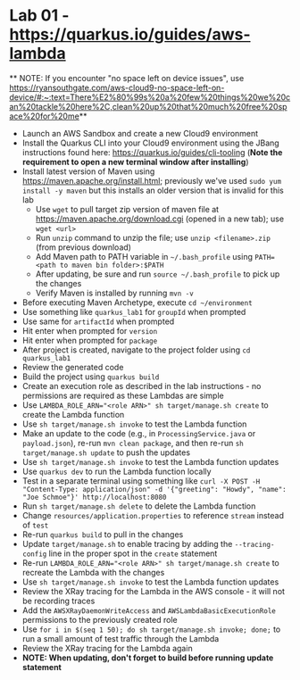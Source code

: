 # Lab 01 - https://quarkus.io/guides/aws-lambda

** NOTE: If you encounter "no space left on device issues", use https://ryansouthgate.com/aws-cloud9-no-space-left-on-device/#:~:text=There%E2%80%99s%20a%20few%20things%20we%20can%20tackle%20here%2C,clean%20up%20that%20much%20free%20space%20for%20me**

* Launch an AWS Sandbox and create a new Cloud9 environment
* Install the Quarkus CLI into your Cloud9 environment using the JBang instructions found here: https://quarkus.io/guides/cli-tooling (**Note the requirement to open a new terminal window after installing**)
* Install latest version of Maven using https://maven.apache.org/install.html; previously we've used `sudo yum install -y maven` but this installs an older version that is invalid for this lab
    * Use `wget` to pull target zip version of maven file at https://maven.apache.org/download.cgi (opened in a new tab); use `wget <url>`
    * Run `unzip` command to unzip the file; use `unzip <filename>.zip` (from previous download)
    * Add Maven path to PATH variable in `~/.bash_profile` using `PATH=<path to maven bin folder>:$PATH`
    * After updating, be sure and run `source ~/.bash_profile` to pick up the changes
    * Verify Maven is installed by running `mvn -v`
* Before executing Maven Archetype, execute `cd ~/environment`
* Use something like `quarkus_lab1` for `groupId` when prompted
* Use same for `artifactId` when prompted
* Hit enter when prompted for `version`
* Hit enter when prompted for `package`
* After project is created, navigate to the project folder using `cd quarkus_lab1`
* Review the generated code
* Build the project using `quarkus build`
* Create an execution role as described in the lab instructions - no permissions are required as these Lambdas are simple
* Use `LAMBDA_ROLE_ARN="<role ARN>" sh target/manage.sh create` to create the Lambda function
* Use `sh target/manage.sh invoke` to test the Lambda function
* Make an update to the code (e.g., in `ProcessingService.java` or `payload.json`), re-run `mvn clean package`, and then re-run `sh target/manage.sh update` to push the updates
* Use `sh target/manage.sh invoke` to test the Lambda function updates
* Use `quarkus dev` to run the Lambda function locally
* Test in a separate terminal using something like `curl -X POST -H "Content-Type: application/json" -d '{"greeting": "Howdy", "name": "Joe Schmoe"}' http://localhost:8080` 
* Run `sh target/manage.sh delete` to delete the Lambda function
* Change `resources/application.properties` to reference `stream` instead of `test`
* Re-run `quarkus build` to pull in the changes
* Update `target/manage.sh` to enable tracing by adding the `--tracing-config` line in the proper spot in the `create` statement
* Re-run `LAMBDA_ROLE_ARN="<role ARN>" sh target/manage.sh create` to recreate the Lambda with the changes
* Use `sh target/manage.sh invoke` to test the Lambda function updates
* Review the XRay tracing for the Lambda in the AWS console - it will not be recording traces
* Add the `AWSXRayDaemonWriteAccess` and `AWSLambdaBasicExecutionRole` permissions to the previously created role
* Use `for i in $(seq 1 50); do sh target/manage.sh invoke; done;` to run a small amount of test traffic through the Lambda
* Review the XRay tracing for the Lambda again
* **NOTE: When updating, don't forget to build before running update statement**
